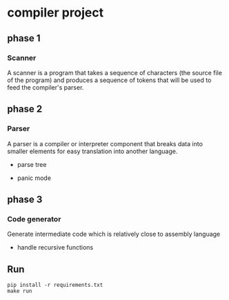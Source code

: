 # compiler project

## phase 1

### Scanner

A scanner is a program that takes a sequence of characters (the source file of the program) and produces a sequence of tokens that will be used to feed the compiler's parser.

## phase 2

### Parser

A parser is a compiler or interpreter component that breaks data into smaller elements for easy translation into another language. 

- parse tree

- panic mode

## phase 3

### Code generator

Generate intermediate code which is relatively close to assembly language

- handle recursive functions


## Run

```
pip install -r requirements.txt
make run
```
